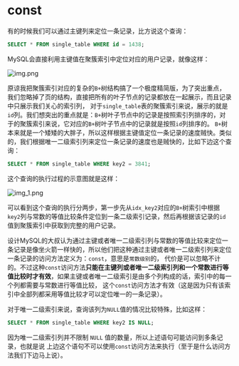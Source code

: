 # const

有的时候我们可以通过主键列来定位一条记录，比方说这个查询：

```sql
SELECT * FROM single_table WHERE id = 1438;
```

MySQL会直接利用主键值在聚簇索引中定位对应的用户记录，就像这样：

![img.png](/数据库/MySQL/单表访问方法/img.png)

原谅我把聚簇索引对应的复杂的`B+`树结构搞了一个极度精简版，为了突出重点，我们忽略掉了页的结构，直接把所有的叶子节点的记录都放在一起展示，而且记录中只展示我们关心的索引列，
对于`single_table`表的聚簇索引来说，展示的就是`id`列。我们想突出的重点就是：`B+`树叶子节点中的记录是按照索引列排序的，对于的聚簇索引来说，它对应的`B+`树叶子节点中的记录就是按照`id`列排序的。
`B+`树本来就是一个矮矮的大胖子，所以这样根据主键值定位一条记录的速度贼快。类似的，我们根据唯一二级索引列来定位一条记录的速度也是贼快的，比如下边这个查询：

```sql
SELECT * FROM single_table WHERE key2 = 3841;
```

这个查询的执行过程的示意图就是这样：

![img_1.png](/数据库/MySQL/单表访问方法/img_1.png)

可以看到这个查询的执行分两步，第一步先从`idx_key2`对应的`B+`树索引中根据`key2`列与常数的等值比较条件定位到一条二级索引记录，然后再根据该记录的`id`值到聚簇索引中获取到完整的用户记录。

设计MySQL的大叔认为通过主键或者唯一二级索引列与常数的等值比较来定位一条记录是像坐火箭一样快的，所以他们把这种通过主键或者唯一二级索引列来定位一条记录的访问方法定义为：`const`，意思是`常数级别`的，
代价是可以忽略不计的。不过这种`const`访问方法**只能在主键列或者唯一二级索引列和一个常数进行等值比较时才有效**，如果主键或者唯一二级索引是由多个列构成的话，索引中的每一个列都需要与常数进行等值比较，
这个`const`访问方法才有效（这是因为只有该索引中全部列都采用等值比较才可以定位唯一的一条记录）。

对于唯一二级索引来说，查询该列为`NULL`值的情况比较特殊，比如这样：

```sql
SELECT * FROM single_table WHERE key2 IS NULL;
```

因为唯一二级索引列并不限制 `NULL` 值的数量，所以上述语句可能访问到多条记录，也就是说 上边这个语句不可以使用`const`访问方法来执行（至于是什么访问方法我们下边马上说）。









